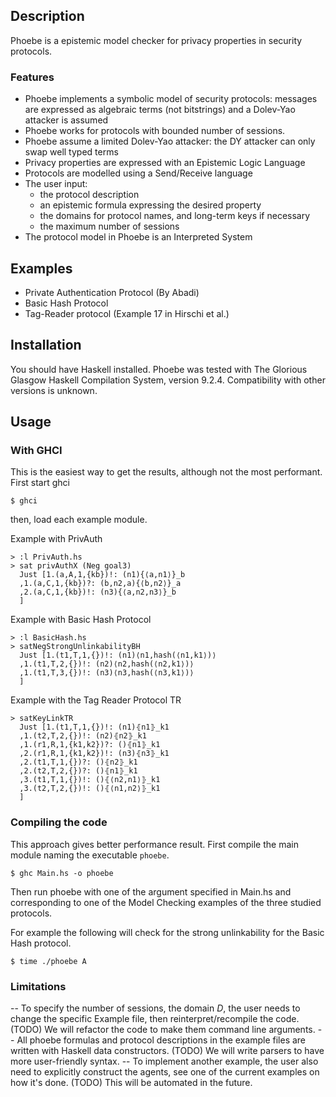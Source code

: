 ## Description
Phoebe is a epistemic model checker for privacy properties in security protocols. 

### Features
* Phoebe implements a symbolic model of security protocols: messages are expressed as algebraic terms (not bitstrings) and a Dolev-Yao attacker is assumed 
* Phoebe works for protocols with bounded number of sessions.
* Phoebe assume a limited Dolev-Yao attacker: the DY attacker can only swap well typed terms
* Privacy properties are expressed with an Epistemic Logic Language
* Protocols are modelled using a Send/Receive language
* The user input: 
  - the protocol description
  - an epistemic formula expressing the desired property
  - the domains for protocol names, and long-term keys if necessary
  - the maximum number of sessions
* The protocol model in Phoebe is an Interpreted System


## Examples
* Private Authentication Protocol (By Abadi) 
* Basic Hash Protocol
* Tag-Reader protocol (Example 17 in Hirschi et al.) 

## Installation

You should have Haskell installed. Phoebe was tested with The Glorious Glasgow Haskell Compilation System, version 9.2.4.
Compatibility with other versions is unknown.

## Usage 


### With GHCI
This is the easiest way to get the results, although not the most performant.
First start ghci

    $ ghci

then, load each example module.

Example with PrivAuth

    > :l PrivAuth.hs
    > sat privAuthX (Neg goal3)
      Just [1.(a,A,1,{kb})!: (n1){⟨a,n1⟩}_b
      ,1.(a,C,1,{kb})?: (b,n2,a){⟨b,n2⟩}_a
      ,2.(a,C,1,{kb})!: (n3){⟨a,n2,n3⟩}_b
      ]

Example with Basic Hash Protocol

    > :l BasicHash.hs
    > satNegStrongUnlinkabilityBH
      Just [1.(t1,T,1,{})!: (n1)⟨n1,hash(⟨n1,k1⟩)⟩
      ,1.(t1,T,2,{})!: (n2)⟨n2,hash(⟨n2,k1⟩)⟩
      ,1.(t1,T,3,{})!: (n3)⟨n3,hash(⟨n3,k1⟩)⟩
      ] 


Example with the Tag Reader Protocol TR

    > satKeyLinkTR
      Just [1.(t1,T,1,{})!: (n1)⦃n1⦄_k1
      ,1.(t2,T,2,{})!: (n2)⦃n2⦄_k1
      ,1.(r1,R,1,{k1,k2})?: ()⦃n1⦄_k1
      ,2.(r1,R,1,{k1,k2})!: (n3)⦃n3⦄_k1
      ,2.(t1,T,1,{})?: ()⦃n2⦄_k1
      ,2.(t2,T,2,{})?: ()⦃n1⦄_k1
      ,3.(t1,T,1,{})!: ()⦃⟨n2,n1⟩⦄_k1
      ,3.(t2,T,2,{})!: ()⦃⟨n1,n2⟩⦄_k1
      ]

### Compiling the code
This approach gives better performance result.
First compile the main module naming the executable `phoebe`.

    $ ghc Main.hs -o phoebe

Then run phoebe with one of the argument specified in Main.hs and corresponding 
to one of the Model Checking examples of the three studied protocols.

For example the following will check for the strong unlinkability for the Basic Hash protocol.

    $ time ./phoebe A 

### Limitations

-- To specify the number of sessions, the domain $D$, the user
needs to change the specific Example file, then reinterpret/recompile the code.
(TODO) We will refactor the code to make them command line arguments.
-- All phoebe formulas and protocol descriptions in the example files
are written with Haskell data constructors. 
(TODO) We will write parsers to have more user-friendly syntax.
-- To implement another example, the user also need to explicitly construct 
the agents, see one of the current examples on how it's done. (TODO) This will be
automated in the future.
